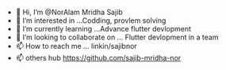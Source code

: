 - 👋 Hi, I’m @NorAlam Mridha Sajib
- 👀 I’m interested in ...Codding, provlem solving
- 🌱 I’m currently learning ...Advance flutter devlopment
- 💞️ I’m looking to collaborate on ... Flutter devlopment in a team
- 📫 How to reach me ... linkin/sajibnor
- 📫 others hub https://github.com/sajib-mridha-nor

<!---
sajibnor/sajibnor is a ✨ special ✨ repository because its `README.md` (this file) appears on your GitHub profile.
You can click the Preview link to take a look at your changes.
--->
